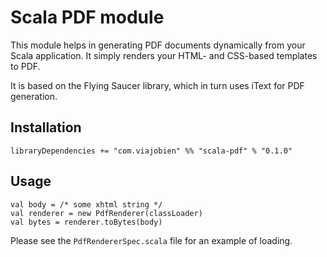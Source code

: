 # Scala PDF module

This module helps in generating PDF documents dynamically from your Scala application.
It simply renders your HTML- and CSS-based templates to PDF.

It is based on the Flying Saucer library, which in turn uses iText for PDF generation.

## Installation
```
libraryDependencies += "com.viajobien" %% "scala-pdf" % "0.1.0"
```

## Usage

```
val body = /* some xhtml string */
val renderer = new PdfRenderer(classLoader)
val bytes = renderer.toBytes(body)
```

Please see the `PdfRendererSpec.scala` file for an example of loading.
